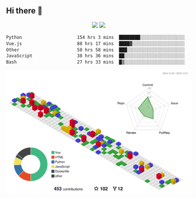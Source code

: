 ## Hi there 👋
<div align="center">
<span>  </span>
<img height="170px" src="https://github-readme-stats.vercel.app/api?username=bigQY&show_icons=true&count_private==true&v=3" /><span>        </span><img height="170px" src="https://github-readme-stats.vercel.app/api/top-langs/?username=bigQY&layout=compact&langs_count=8&hide=html&v=3" />
<span>  </span>
</div>
<div align="center">

<!--START_SECTION:waka-->

```txt
Python                     154 hrs 3 mins  ████████░░░░░░░░░░░░░░░░░   32.46 %
Vue.js                     88 hrs 17 mins  ████▓░░░░░░░░░░░░░░░░░░░░   18.60 %
Other                      58 hrs 58 mins  ███░░░░░░░░░░░░░░░░░░░░░░   12.43 %
JavaScript                 38 hrs 36 mins  ██░░░░░░░░░░░░░░░░░░░░░░░   08.14 %
Bash                       27 hrs 33 mins  █▒░░░░░░░░░░░░░░░░░░░░░░░   05.81 %
```

<!--END_SECTION:waka-->
</div>

![](./profile-3d-contrib/profile-gitblock.svg)
